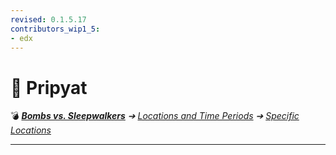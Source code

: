 ```yaml
---
revised: 0.1.5.17
contributors_wip1_5:
- edx
---
```


# 📄 Pripyat

💣 ***[Bombs vs. Sleepwalkers][home]** ➔ [Locations and Time Periods][locations] ➔ [Specific Locations][specific]*

****

[home]: /README.md
[locations]: /locations/readme.md
[specific]: /locations/specific/readme.md
